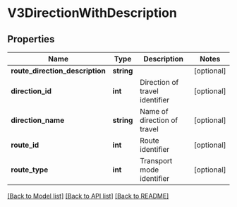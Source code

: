 # V3DirectionWithDescription

## Properties
Name | Type | Description | Notes
------------ | ------------- | ------------- | -------------
**route_direction_description** | **string** |  | [optional] 
**direction_id** | **int** | Direction of travel identifier | [optional] 
**direction_name** | **string** | Name of direction of travel | [optional] 
**route_id** | **int** | Route identifier | [optional] 
**route_type** | **int** | Transport mode identifier | [optional] 

[[Back to Model list]](../../README.md#documentation-for-models) [[Back to API list]](../../README.md#documentation-for-api-endpoints) [[Back to README]](../../README.md)


